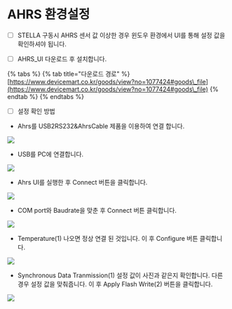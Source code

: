 # AHRS 환경설정

* [ ] STELLA 구동시 AHRS 센서 값 이상한 경우 윈도우 환경에서 UI를 통해 설정 값을 확인하셔야 됩니다.&#x20;

&#x20;  &#x20;

*   [ ] AHRS\_UI 다운로드 후 설치합니다. &#x20;



{% tabs %}
{% tab title="다운로드 경로" %}
[https://www.devicemart.co.kr/goods/view?no=1077424#goods\_file](https://www.devicemart.co.kr/goods/view?no=1077424#goods\_file)
{% endtab %}
{% endtabs %}

* [ ] 설정 확인 방법

<!---->

* Ahrs를 USB2RS232\&AhrsCable 제품을 이용하여  연결 합니다.

![](../.gitbook/assets/ahrs\_5\_1.png)

* USB를 PC에 연결합니다.

![](../.gitbook/assets/ahrs\_6.jpg)

* Ahrs UI를 실행한 후 Connect 버튼을 클릭합니다.

![](../.gitbook/assets/ahrs\_1.png)

* COM port와 Baudrate을 맞춘 후 Connect 버튼 클릭합니다.

![](../.gitbook/assets/ahrs\_2.png)

* Temperature(1) 나오면 정상 연결 된 것입니다. 이 후 Configure 버튼 클릭합니다.

![](../.gitbook/assets/ahrs\_3.png)

* Synchronous Data Tranmission(1) 설정 값이 사진과 같은지 확인합니다. 다른 경우 설정 값을 맞춰줍니다. 이 후 Apply Flash Write(2) 버튼을 클릭합니다.

![](../.gitbook/assets/ahrs\_4.png)

